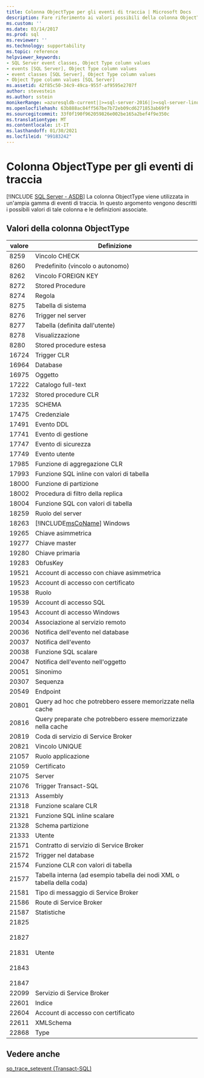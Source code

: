 ```yaml
---
title: Colonna ObjectType per gli eventi di traccia | Microsoft Docs
description: Fare riferimento ai valori possibili della colonna ObjectType per gli eventi di traccia, che viene usata in un'ampia gamma di eventi di traccia in SQL Server.
ms.custom: ''
ms.date: 03/14/2017
ms.prod: sql
ms.reviewer: ''
ms.technology: supportability
ms.topic: reference
helpviewer_keywords:
- SQL Server event classes, Object Type column values
- events [SQL Server], Object Type column values
- event classes [SQL Server], Object Type column values
- Object Type column values [SQL Server]
ms.assetid: 42f85c50-34c9-49ca-955f-af9595e2707f
author: stevestein
ms.author: sstein
monikerRange: =azuresqldb-current||>=sql-server-2016||>=sql-server-linux-2017||=azuresqldb-mi-current
ms.openlocfilehash: 63b888ac84ff567be7b72eb09cd6271853ab69f9
ms.sourcegitcommit: 33f0f190f962059826e002be165a2bef4f9e350c
ms.translationtype: MT
ms.contentlocale: it-IT
ms.lasthandoff: 01/30/2021
ms.locfileid: "99183242"
---
```

# <a name="objecttype-trace-event-column"></a>Colonna ObjectType per gli eventi di traccia
[!INCLUDE [SQL Server - ASDB](../../includes/applies-to-version/sql-asdb.md)]
  La colonna ObjectType viene utilizzata in un'ampia gamma di eventi di traccia. In questo argomento vengono descritti i possibili valori di tale colonna e le definizioni associate.  
  
## <a name="object-type-column-values"></a>Valori della colonna ObjectType  
  
|valore|Definizione|  
|-----------|----------------|  
|8259|Vincolo CHECK|  
|8260|Predefinito (vincolo o autonomo)|  
|8262|Vincolo FOREIGN KEY|  
|8272|Stored Procedure|  
|8274|Regola|  
|8275|Tabella di sistema|  
|8276|Trigger nel server|  
|8277|Tabella (definita dall'utente)|  
|8278|Visualizzazione|  
|8280|Stored procedure estesa|  
|16724|Trigger CLR|  
|16964|Database|  
|16975|Oggetto|  
|17222|Catalogo full-text|  
|17232|Stored procedure CLR|  
|17235|SCHEMA|  
|17475|Credenziale|  
|17491|Evento DDL|  
|17741|Evento di gestione|  
|17747|Evento di sicurezza|  
|17749|Evento utente|  
|17985|Funzione di aggregazione CLR|  
|17993|Funzione SQL inline con valori di tabella|  
|18000|Funzione di partizione|  
|18002|Procedura di filtro della replica|  
|18004|Funzione SQL con valori di tabella|  
|18259|Ruolo del server|  
|18263|[!INCLUDE[msCoName](../../includes/msconame-md.md)] Windows|  
|19265|Chiave asimmetrica|  
|19277|Chiave master|  
|19280|Chiave primaria|  
|19283|ObfusKey|  
|19521|Account di accesso con chiave asimmetrica|  
|19523|Account di accesso con certificato|  
|19538|Ruolo|  
|19539|Account di accesso SQL|  
|19543|Account di accesso Windows|  
|20034|Associazione al servizio remoto|  
|20036|Notifica dell'evento nel database|  
|20037|Notifica dell'evento|  
|20038|Funzione SQL scalare|  
|20047|Notifica dell'evento nell'oggetto|  
|20051|Sinonimo|  
|20307|Sequenza|  
|20549|Endpoint|  
|20801|Query ad hoc che potrebbero essere memorizzate nella cache|  
|20816|Query preparate che potrebbero essere memorizzate nella cache|  
|20819|Coda di servizio di Service Broker|  
|20821|Vincolo UNIQUE|  
|21057|Ruolo applicazione|  
|21059|Certificato|  
|21075|Server|  
|21076|Trigger Transact-SQL|  
|21313|Assembly|  
|21318|Funzione scalare CLR|  
|21321|Funzione SQL inline scalare|  
|21328|Schema partizione|  
|21333|Utente|  
|21571|Contratto di servizio di Service Broker|  
|21572|Trigger nel database|  
|21574|Funzione CLR con valori di tabella|  
|21577|Tabella interna (ad esempio tabella dei nodi XML o tabella della coda)|  
|21581|Tipo di messaggio di Service Broker|  
|21586|Route di Service Broker|  
|21587|Statistiche|  
|21825<br /><br /> 21827<br /><br /> 21831<br /><br /> 21843<br /><br /> 21847|Utente|  
|22099|Servizio di Service Broker|  
|22601|Indice|  
|22604|Account di accesso con certificato|  
|22611|XMLSchema|  
|22868|Type|  
  
## <a name="see-also"></a>Vedere anche  
 [sp_trace_setevent &#40;Transact-SQL&#41;](../../relational-databases/system-stored-procedures/sp-trace-setevent-transact-sql.md)  
  
  
